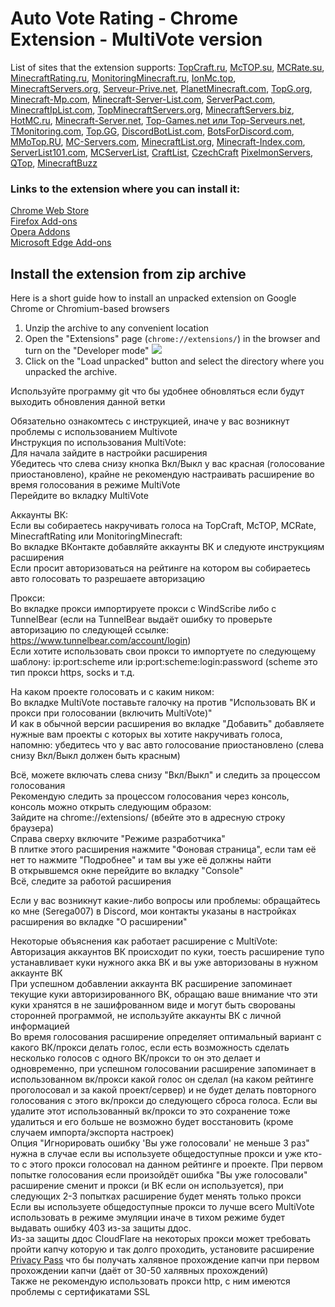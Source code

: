# Auto Vote Rating - Chrome Extension - MultiVote version
List of sites that the extension supports: [TopCraft.ru](http://topcraft.ru/), [McTOP.su](https://mctop.su/), [MCRate.su](http://mcrate.su/), [MinecraftRating.ru](http://minecraftrating.ru/), [MonitoringMinecraft.ru](http://monitoringminecraft.ru/), [IonMc.top](https://ionmc.top/), [MinecraftServers.org](https://minecraftservers.org/), [Serveur-Prive.net](https://serveur-prive.net/minecraft), [PlanetMinecraft.com](https://www.planetminecraft.com/), [TopG.org](https://topg.org/Minecraft), [Minecraft-Mp.com](https://minecraft-mp.com/), [Minecraft-Server-List.com](http://minecraft-server-list.com/), [ServerPact.com](https://www.serverpact.com/), [MinecraftIpList.com](https://www.minecraftiplist.com/), [TopMinecraftServers.org](https://topminecraftservers.org/), [MinecraftServers.biz](http://minecraftservers.biz/), [HotMC.ru](https://hotmc.ru/), [Minecraft-Server.net](https://minecraft-server.net/), [Top-Games.net или Top-Serveurs.net](https://top-games.net/), [TMonitoring.com](https://tmonitoring.com/), [Top.GG](https://top.gg/), [DiscordBotList.com](https://discordbotlist.com/), [BotsForDiscord.com](https://botsfordiscord.com/), [MMoTop.RU](https://mmotop.ru/), [MC-Servers.com](https://mc-servers.com/), [MinecraftList.org](https://minecraftlist.org/), [Minecraft-Index.com](https://www.minecraft-index.com/), [ServerList101.com](https://serverlist101.com/), [MCServerList](https://mcserver-list.eu/), [CraftList](https://craftlist.org/), [CzechCraft](https://czech-craft.eu/) [PixelmonServers](https://pixelmonservers.com/), [QTop](http://q-top.ru/), [MinecraftBuzz](https://minecraft.buzz/)
### Links to the extension where you can install it:
[Chrome Web Store](https://chrome.google.com/webstore/detail/auto-vote-minecraft-ratin/mdfmiljoheedihbcfiifopgmlcincadd)   
[Firefox Add-ons](https://addons.mozilla.org/ru/firefox/addon/auto-vote-rating/)   
[Opera Addons](https://addons.opera.com/ru/extensions/details/auto-vote-minecraft-rating/)   
[Microsoft Edge Add-ons](https://microsoftedge.microsoft.com/addons/detail/auto-vote-rating/ecoifpgiojfhmihcfomafdcmkphafpba)  
## Install the extension from zip archive
Here is a short guide how to install an unpacked extension on Google Chrome or Chromium-based browsers
1. Unzip the archive to any convenient location
2. Open the "Extensions" page (`chrome://extensions/`) in the browser and turn on the "Developer mode"
![](http://ipic.su/img/img7/fs/68747470733a2f2f692e696d6775722e636f6d2f786463686451612e706e67.1618619824.png)
3. Click on the "Load unpacked" button and select the directory where you unpacked the archive.

Используйте программу git что бы удобнее обновляться если будут выходить обновления данной ветки

Обязательно ознакомтесь с инструкцией, иначе у вас возникнут проблемы с использованием Multivote   
Инструкция по использования MultiVote:   
Для начала зайдите в настройки расширения   
Убедитесь что слева снизу кнопка Вкл/Выкл у вас красная (голосование приостановлено), крайне не рекомендую настраивать расширение во время голосования в режиме MultiVote   
Перейдите во вкладку MultiVote

Аккаунты ВК:   
Если вы собираетесь накручивать голоса на TopCraft, McTOP, MCRate, MinecraftRating или MonitoringMinecraft:   
Во вкладке ВКонтакте добавляйте аккаунты ВК и следуюте инструкциям расширения   
Если просит авторизоваться на рейтинге на котором вы собираетесь авто голосовать то разрешаете авторизацию   

Прокси:   
Во вкладке прокси импортируете прокси с WindScribe либо с TunnelBear (если на TunnelBear выдаёт ошибку то проверьте авторизацию по следующей ссылке: https://www.tunnelbear.com/account/login)   
Если хотите использовать свои прокси то импортуете по следующему шаблону: ip:port:scheme или ip:port:scheme:login:password (scheme это тип прокси https, socks и т.д.

На каком проекте голосовать и с каким ником:   
Во вкладке MultiVote поставьте галочку на против "Использовать ВК и прокси при голосовании (включить MultiVote)"   
И как в обычной версии расширения во вкладке "Добавить" добавляете нужные вам проекты с которых вы хотите накручивать голоса, напомню: убедитесь что у вас авто голосование приостановлено (слева снизу Вкл/Выкл должен быть красным)

Всё, можете включать слева снизу "Вкл/Выкл" и следить за процессом голосования   
Рекомендую следить за процессом голосования через консоль, консоль можно открыть следующим образом:   
Зайдите на chrome://extensions/ (вбейте это в адресную строку браузера)   
Справа сверху включите "Режиме разработчика"   
В плитке этого расширения нажмите "Фоновая страница", если там её нет то нажмите "Подробнее" и там вы уже её должны найти   
В открывшемся окне перейдите во вкладку "Console"   
Всё, следите за работой расширения

Если у вас возникнут какие-либо вопросы или проблемы: обращайтесь ко мне (Serega007) в Discord, мои контакты указаны в настройках расширения во вкладке "О расширении"

Некоторые объяснения как работает расширение с MultiVote:   
Авторизация аккаунтов ВК происходит по куки, тоесть расширение тупо устанавливает куки нужного акка ВК и вы уже авторизованы в нужном аккаунте ВК   
При успешном добавлении аккаунта ВК расширение запоминает текущие куки авторизированного ВК, обращаю ваше внимание что эти куки хранятся в не зашифрованном виде и могут быть сворованы сторонней программой, не используйте аккаунты ВК с личной информацией   
Во время голосования расширение определяет оптимальный вариант с какого ВК/прокси делать голос, если есть возможность сделать несколько голосов с одного ВК/прокси то он это делает и одновременно, при успешном голосовании расширение запоминает в использованном вк/прокси какой голос он сделал (на каком рейтинге проголосовал и за какой проект/сервер) и не будет делать повторного голосования с этого вк/прокси до следующего сброса голоса. Если вы удалите этот использованный вк/прокси то это сохранение тоже удалиться и его больше не возможно будет восстановить (кроме случаем импорта/экспорта настроек)   
Опция "Игнорировать ошибку 'Вы уже голосовали' не меньше 3 раз" нужна в случае если вы используете общедоступные прокси и уже кто-то с этого прокси голосовал на данном рейтинге и проекте. При первом попытке голосования если произойдёт ошибка "Вы уже голосовали" расширение сменит и прокси (и ВК если он используется), при следующих 2-3 попытках расширение будет менять только прокси   
Если вы используете общедоступные прокси то лучше всего MultiVote использовать в режиме эмуляции иначе в тихом режиме будет выдавать ошибку 403 из-за защиты ддос.   
Из-за защиты ддос CloudFlare на некоторых прокси может требовать пройти капчу которую и так долго проходить, установите расширение [Privacy Pass](https://chrome.google.com/webstore/detail/privacy-pass/ajhmfdgkijocedmfjonnpjfojldioehi) что бы получать халявное прохождение капчи при первом прохождении капчи (даёт от 30-50 халявных прохождений)   
Также не рекомендую использовать прокси http, с ним имеются проблемы с сертификатами SSL